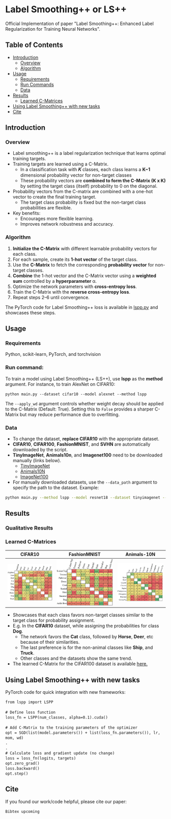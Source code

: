 # Label Smoothing++ or LS++
Official Implementation of paper "Label Smoothing++: Enhanced Label Regularization for Training Neural Networks". <br>

## Table of Contents
- [Introduction](#introduction)
  - [Overview](#overview)
  - [Algorithm](#algorithm)
- [Usage](#usage)
  - [Requirements](#requirements)
  - [Run Commands](#run-commands)
  - [Data](#data)
- [Results](#results)
  - [Learned C-Matrices](#learned-c-matrices)
- [Using Label Smoothing++ with new tasks](#using-label-smoothing-with-new-tasks)
- [Cite](#cite)

## Introduction
### Overview
- Label smoothing++ is a label regularization technique that learns optimal training targets.
- Training targets are learned using a C-Matrix.
 	- In a classification task with **𝐾** classes, each class learns a **K−1** dimensional probability vector for non-target classes
	- These probability vectors are **combined to form the C-Matrix (K x K)** by setting the target class (itself) probability to 0 on the diagonal.
- Probability vectors from the C-matrix are combined with a one-hot vector to create the final training target.
	- The target class probability is fixed but the non-target class probabilities are flexible.
- Key benefits:
    - Encourages more flexible learning.
    - Improves network robustness and accuracy.

### Algorithm
1. **Initialize the C-Matrix** with different learnable probability vectors for each class.
2. For each sample, create its **1-hot vector** of the target class.
3. Use the **C-Matrix** to fetch the corresponding **probability vector** for non-target classes.
4. **Combine** the 1-hot vector and the C-Matrix vector using a **weighted sum** controlled by a **hyperparameter** α.
5. Optimize the network parameters with **cross-entropy loss**.
6. Train the C-Matrix with the **reverse cross-entropy loss**.
7. Repeat steps 2–6 until convergence.

The PyTorch code for Label Smoothing++ loss is available in <a href="lspp.py">lspp.py</a> and showcases these steps.

## Usage
### Requirements
Python, scikit-learn, PyTorch, and torchvision
 
### Run command:
To train a model using Label Smoothing++ (LS++), use **lspp** as the **method** argument. For instance, to train AlexNet on CIFAR10:
```
python main.py --dataset cifar10 --model alexnet --method lspp
```

The `--apply_wd` argument controls whether weight decay should be applied to the C-Matrix (Default: True). Setting this to `False` provides a sharper C-Matrix but may reduce performance due to overfitting.

### Data
- To change the dataset, **replace CIFAR10** with the appropriate dataset. <br>
- **CIFAR10**, **CIFAR100**, **FashionMNIST**, and **SVHN** are automatically downloaded by the script.
- **TinyImageNet**, **Animals10n**, and **Imagenet100** need to be downloaded manually (links below).
	- [TinyImageNet](http://cs231n.stanford.edu/tiny-imagenet-200.zip)  
	- [Animals10N](https://dm.kaist.ac.kr/datasets/animal-10n/)  
	- [ImageNet100](https://www.kaggle.com/datasets/ambityga/imagenet100)  
- For manually downloaded datasets, use the `--data_path` argument to specify the path to the dataset. Example:
```bash
python main.py --method lspp --model resnet18 --dataset tinyimagenet --data_path /path/to/data
```

## Results
### Qualitative Results

### Learned C-Matrices

| CIFAR10  | FashionMNIST    | Animals-10N    |
|-------------|-------------|-------------|
| <img src="./figures/c_cifar10.jpg" width="100%"></img> | <img src="./figures/c_fmnist.jpg" width="100%"></img> | <img src="./figures/c_animals.jpg" width="100%"></img>|

- Showcases that each class favors non-target classes similar to the target class for probability assignment.
- E.g. In the **CIFAR10** dataset, while assigning the probabilities for class **Dog**.
	- The network favors the **Cat** class, followed by **Horse**, **Deer**, etc because of their similarities.
 	- The last preference is for the non-animal classes like **Ship**, and **Truck**.
  	- Other classes and the datasets show the same trend.
- The learned C-Matrix for the CIFAR100 dataset is available <a href="./figures/c_cifar100.jpg">here.</a> 

## Using Label Smoothing++ with new tasks
PyTorch code for quick integration with new frameworks:
```
from lspp import LSPP

# Define loss function
loss_fn = LSPP(num_classes, alpha=0.1).cuda()

# Add C-Matrix to the training parameters of the optimizer
opt = SGD(list(model.parameters()) + list(loss_fn.parameters()), lr, mom, wd)
.
.
# Calculate loss and gradient update (no change)
loss = loss_fn(logits, targets)
opt.zero_grad()
loss.backward()
opt.step()
```

## Cite
If you found our work/code helpful, please cite our paper:
```
Bibtex upcoming
```
